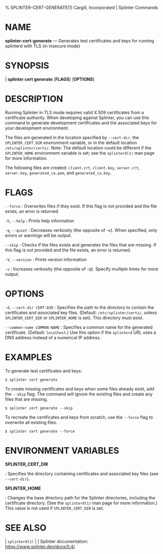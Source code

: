 % SPLINTER-CERT-GENERATE(1) Cargill, Incorporated | Splinter Commands
<!--
  Copyright 2018-2021 Cargill Incorporated
  Licensed under Creative Commons Attribution 4.0 International License
  https://creativecommons.org/licenses/by/4.0/
-->

NAME
====

**splinter-cert-generate** — Generates test certificates and keys for running
  splinterd with TLS (in insecure mode)

SYNOPSIS
========
| **splinter cert generate** \[**FLAGS**\] \[**OPTIONS**\]

DESCRIPTION
===========
Running Splinter in TLS mode requires valid X.509 certificates from a
certificate authority. When developing against Splinter, you can use this
command to generate development certificates and the associated keys for your
development environment.

The files are generated in the location specified by `--cert-dir`, the
`SPLINTER_CERT_DIR` environment variable, or in the default location
`/etc/splinter/certs/`. Note: The default location could be different if the
`SPLINTER_HOME` environment variable is set; see the `splinterd(1)` man page
for more information.

The following files are created: `client.crt`, `client.key`, `server.crt`,
`server.key`, `generated_ca.pem`, and `generated_ca.key`.

FLAGS
=====
`--force`
: Overwrites files if they exist. If this flag is not provided and the file
  exists, an error is returned.

`-h`, `--help`
: Prints help information

`-q`, `--quiet`
: Decreases verbosity (the opposite of -v). When specified, only errors or
  warnings will be output.

`--skip`
: Checks if the files exists and generates the files that are missing. If this
flag is not provided and the file exists, an error is returned.

`-V`, `--version`
: Prints version information

`-v`
: Increases verbosity (the opposite of -q). Specify multiple times for more
  output.

OPTIONS
=======
`-d`, `--cert-dir CERT-DIR`
: Specifies the path to the directory to contain the certificates and associated
  key files. (Default: `/etc/splinter/certs/`, unless `SPLINTER_CERT_DIR` or
  `SPLINTER_HOME` is set). This directory must exist.

`--common-name COMMON-NAME`
: Specifies a common name for the generated certificate. (Default: `localhost`.)
  Use this option if the `splinterd` URL uses a DNS address instead of a
  numerical IP address.

EXAMPLES
========
To generate test certificates and keys:

  `$ splinter cert generate`

To create missing certificates and keys when some files already exist, add the
`--skip` flag. The command will ignore the existing files and create any files
that are missing.

  `$ splinter cert generate --skip`

To recreate the certificates and keys from scratch, use the `--force` flag to
overwrite all existing files.

  `$ splinter cert generate --force`

ENVIRONMENT VARIABLES
=====================

**SPLINTER_CERT_DIR**

: Specifies the directory containing certificates and associated key files
  (see `--cert-dir`).

**SPLINTER_HOME**

: Changes the base directory path for the Splinter directories, including the
  certificate directory. (See the `splinterd(1)` man page for more information.)
  This value is not used if `SPLINTER_CERT_DIR` is set.

SEE ALSO
========
| `splinterd(1)`
|
| Splinter documentation: https://www.splinter.dev/docs/0.4/
